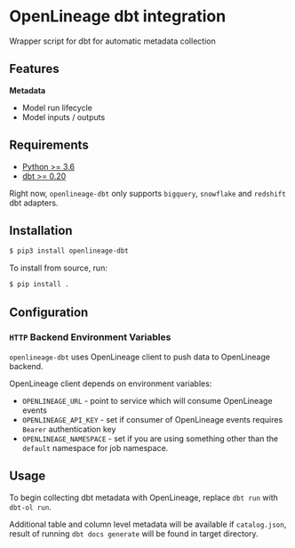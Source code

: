 # OpenLineage dbt integration

Wrapper script for dbt for automatic metadata collection

## Features

**Metadata**

* Model run lifecycle
* Model inputs / outputs

## Requirements

- [Python >= 3.6](https://www.python.org/downloads)
- [dbt >= 0.20](https://www.getdbt.com/)

Right now, `openlineage-dbt` only supports `bigquery`, `snowflake` and `redshift` dbt adapters.

## Installation

```bash
$ pip3 install openlineage-dbt
```

To install from source, run:

```bash
$ pip install .
```

## Configuration


### `HTTP` Backend Environment Variables

`openlineage-dbt` uses OpenLineage client to push data to OpenLineage backend.

OpenLineage client depends on environment variables:

* `OPENLINEAGE_URL` - point to service which will consume OpenLineage events
* `OPENLINEAGE_API_KEY` - set if consumer of OpenLineage events requires `Bearer` authentication key
* `OPENLINEAGE_NAMESPACE` - set if you are using something other than the `default` namespace for job namespace.


## Usage

To begin collecting dbt metadata with OpenLineage, replace `dbt run` with `dbt-ol run`.

Additional table and column level metadata will be available if `catalog.json`, result of running `dbt docs generate` will be found in target directory.
